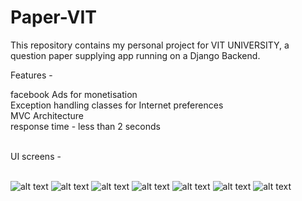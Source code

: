 # Paper-VIT
This repository contains my personal project for VIT UNIVERSITY, a question paper supplying app running on a Django Backend. 

Features - 

facebook Ads for monetisation <br>
Exception handling classes for Internet preferences<br>
MVC Architecture<br>
response time - less than 2 seconds<br>

<br>
UI screens -
<br><br>

![alt text](https://raw.githubusercontent.com/namankhurpia/Paper-VIT/master/ui%20screen/Android%20Mobile%20%E2%80%93%2017.png)
![alt text](https://raw.githubusercontent.com/namankhurpia/Paper-VIT/master/ui%20screen/Android%20Mobile%20%E2%80%93%2021.png)
![alt text](https://raw.githubusercontent.com/namankhurpia/Paper-VIT/master/ui%20screen/Android%20Mobile%20%E2%80%93%2022.png)
![alt text](https://raw.githubusercontent.com/namankhurpia/Paper-VIT/master/ui%20screen/Android%20Mobile%20%E2%80%93%2023.png)
![alt text](https://raw.githubusercontent.com/namankhurpia/Paper-VIT/master/ui%20screen/Android%20Mobile%20%E2%80%93%202.png)
![alt text](https://raw.githubusercontent.com/namankhurpia/Paper-VIT/master/ui%20screen/Android%20Mobile%20%E2%80%93%2034.png)
![alt text](https://raw.githubusercontent.com/namankhurpia/Paper-VIT/master/ui%20screen/Android%20Mobile%20%E2%80%93%2032.png)

